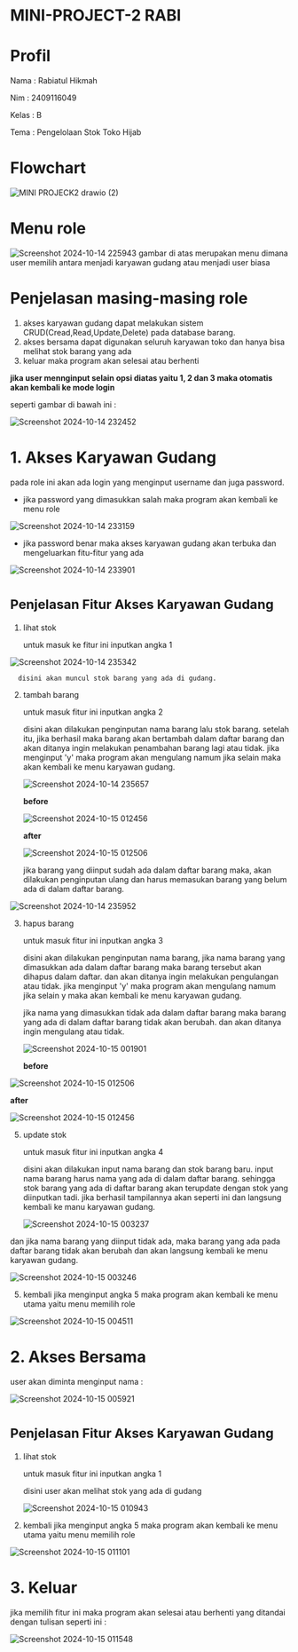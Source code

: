 # MINI-PROJECT-2 RABI
# Profil
Nama : Rabiatul Hikmah

Nim : 2409116049

Kelas : B

Tema : Pengelolaan Stok Toko Hijab
# Flowchart
![MINI PROJECK2 drawio (2)](https://github.com/user-attachments/assets/ac2e7ff9-afe5-4a01-a60a-03a1df9b4bdf)
# Menu role
![Screenshot 2024-10-14 225943](https://github.com/user-attachments/assets/5f92cad8-1aba-47ed-a055-55af1911e0bb)
gambar di atas merupakan menu dimana user memilih antara menjadi karyawan gudang atau menjadi user biasa
# Penjelasan masing-masing role
1. akses karyawan gudang
   dapat melakukan sistem CRUD(Cread,Read,Update,Delete) pada database barang.
2. akses bersama
   dapat digunakan seluruh karyawan toko dan hanya bisa melihat stok barang yang ada
3. keluar
   maka program akan selesai atau berhenti

**jika user mennginput selain opsi diatas yaitu 1, 2 dan 3 maka otomatis akan kembali ke mode login**

seperti gambar di bawah ini :

![Screenshot 2024-10-14 232452](https://github.com/user-attachments/assets/7d6a9d9b-1e24-49d4-95ad-04032ebd285d)

# 1. Akses Karyawan Gudang 
pada role ini akan ada login yang menginput username dan juga password. 

* jika password yang dimasukkan salah maka program akan kembali ke menu role

![Screenshot 2024-10-14 233159](https://github.com/user-attachments/assets/f499a87f-8086-4682-875e-a2396d56f73a)

* jika password benar maka akses karyawan gudang akan terbuka dan mengeluarkan fitu-fitur yang ada

![Screenshot 2024-10-14 233901](https://github.com/user-attachments/assets/a83a286c-d6a5-4d93-b5a2-e56c78ff5727)

# <sub>Penjelasan Fitur Akses Karyawan Gudang<sub>

1. lihat stok
   
   untuk masuk ke fitur ini inputkan angka 1
   
  ![Screenshot 2024-10-14 235342](https://github.com/user-attachments/assets/f8e33c30-7b47-4c9d-a95b-2a0147dc0c56)
  
      disini akan muncul stok barang yang ada di gudang.

2. tambah barang

   untuk masuk fitur ini inputkan angka 2
   
   disini akan dilakukan penginputan nama barang lalu stok barang. setelah itu, jika berhasil      maka barang akan bertambah dalam daftar barang dan akan ditanya ingin melakukan penambahan      barang lagi atau tidak. jika menginput 'y' maka program akan mengulang namum jika selain       maka akan kembali ke menu karyawan gudang.

   ![Screenshot 2024-10-14 235657](https://github.com/user-attachments/assets/4ca93188-b4eb-40ec-a1d0-efd3e21d6319)

   **before**
   
   ![Screenshot 2024-10-15 012456](https://github.com/user-attachments/assets/0b2245af-c9ad-4d2f-871c-8a79a5454179)

   **after**

   ![Screenshot 2024-10-15 012506](https://github.com/user-attachments/assets/e8e9ab7e-8142-4e92-95aa-6d4b4756c790)


   jika barang yang diinput sudah ada dalam daftar barang maka, akan dilakukan penginputan         ulang dan harus memasukan barang yang belum ada di dalam daftar barang.

![Screenshot 2024-10-14 235952](https://github.com/user-attachments/assets/fa7f87f6-5f36-4471-9b8f-96d07f5096c8)

3. hapus barang

   untuk masuk fitur ini inputkan angka 3

   disini akan dilakukan penginputan nama barang, jika nama barang yang dimasukkan ada dalam       daftar barang maka barang tersebut akan dihapus dalam daftar. dan akan ditanya ingin            melakukan pengulangan atau tidak. jika menginput 'y' maka program akan mengulang namum jika     selain y maka akan kembali ke menu karyawan gudang.

   jika nama yang dimasukkan tidak ada dalam daftar barang maka barang yang ada di dalam           daftar barang tidak akan berubah. dan akan ditanya ingin mengulang atau tidak.
   
   ![Screenshot 2024-10-15 001901](https://github.com/user-attachments/assets/f767475e-dfdd-4b7d-b6cd-3b5b9be3f8d0)

   **before**

  ![Screenshot 2024-10-15 012506](https://github.com/user-attachments/assets/3d5409c6-b722-4bfb-8cec-e865ef694a4b)

 **after**

 ![Screenshot 2024-10-15 012456](https://github.com/user-attachments/assets/87d20195-bbc2-4abb-ab93-81ac6b71538c)


5. update stok

   untuk masuk fitur ini inputkan angka 4

   disini akan dilakukan input nama barang dan stok barang baru. input nama barang harus nama yang ada di dalam daftar barang. sehingga stok barang yang ada di daftar barang akan terupdate dengan stok yang diinputkan tadi. jika berhasil tampilannya akan seperti ini dan langsung kembali ke manu karyawan gudang.

   ![Screenshot 2024-10-15 003237](https://github.com/user-attachments/assets/8dc036d3-b430-4f2e-90d7-90915ccfb40f)

 dan jika nama barang yang diinput tidak ada, maka barang yang ada pada daftar barang tidak akan berubah dan akan langsung kembali ke menu karyawan gudang.

   ![Screenshot 2024-10-15 003246](https://github.com/user-attachments/assets/d56eb17b-6238-4d2d-a524-677ef37bff69)


 5. kembali
    jika menginput angka 5 maka program akan kembali ke menu utama yaitu menu memilih role

   ![Screenshot 2024-10-15 004511](https://github.com/user-attachments/assets/c55bba50-7e35-4ddd-9a29-64f206e944e7)


# 2. Akses Bersama

user akan diminta menginput nama : 

![Screenshot 2024-10-15 005921](https://github.com/user-attachments/assets/9b08614b-dd7c-4d4c-87d0-cd8b03f7283b)

# <sub>Penjelasan Fitur Akses Karyawan Gudang<sub>

1. lihat stok
   
   untuk masuk fitur ini inputkan angka 1

   disini user akan melihat stok yang ada di gudang

   ![Screenshot 2024-10-15 010943](https://github.com/user-attachments/assets/6e4e9210-e2b3-42f7-abbb-85476239fecd)

2. kembali
   jika menginput angka 5 maka program akan kembali ke menu utama yaitu menu memilih role

![Screenshot 2024-10-15 011101](https://github.com/user-attachments/assets/9fdcc55a-aa55-48c8-a907-d8843aba6e4a)

# 3. Keluar

jika memilih fitur ini maka program akan selesai atau berhenti yang ditandai dengan tulisan seperti ini :

![Screenshot 2024-10-15 011548](https://github.com/user-attachments/assets/b7937da0-7306-498f-8ab1-52ef172d6d84)

